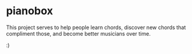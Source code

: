 # pianobox

This project serves to help people learn chords, discover new chords that compliment those, and become better musicians over time. 

:) 

